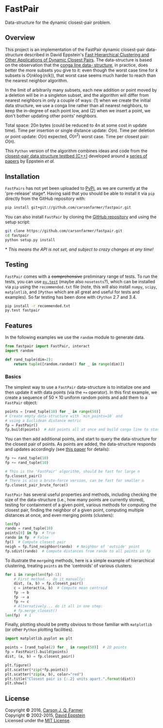# FastPair

Data-structure for the dynamic closest-pair problem.

## Overview

This project is an implementation of the FastPair dynamic closest-pair
data-structure described in David Eppstein's [Fast Hierarchical Clustering
and Other Applications of Dynamic Closest Pairs](http://dl.acm.org/citation.cfm?id=351829).
The data-structure is based on the observation that the [conga line data-
structure](https://www.ics.uci.edu/~eppstein/projects/pairs/Methods/), in
practice, does better the more subsets you give to it: even
though the worst case time for $k$ subsets is $O(nk\log{(n/k)})$, that worst
case seems much harder to reach than the nearest neighbor algorithm.

In the limit of arbitrarily many subsets, each new addition or point moved
by a deletion will be in a singleton subset, and the algorithm will
differ from nearest neighbors in only a couple of ways: (1) when we
create the initial data structure, we use a conga line rather than
all nearest neighbors, to keep the in-degree of each point low, and
(2) when we insert a point, we don't bother updating other points' neighbors.

Total space: $20n$ bytes (could be reduced to 4n at some cost in update time).
Time per insertion or single distance update: $O(n)$.
Time per deletion or point update: $O(n)$ expected, $O(n^2)$ worst case.
Time per closest pair: $O(n)$.

This `Python` version of the algorithm combines ideas and code from the
[closest-pair data structure testbed
(C++)](https://www.ics.uci.edu/~eppstein/projects/pairs/Source/testbed/)
developed around a
[series of papers](https://www.ics.uci.edu/~eppstein/projects/pairs/Papers/)
by Eppstein *et al.*

## Installation

`FastPairs` has not yet been uploaded to [PyPi](https://pypi.python.org/pypi),
as we are currently at the 'pre-release' stage\*. Having said that you should be
able to install it via `pip` directly from the GitHub repository with:

```bash
pip install git+git://github.com/carsonfarmer/fastpair.git
```

You can also install `FastPair` by cloning the
[GitHub repository](https://github.com/carsonfarmer/fastpair) and using the
setup script:

```bash
git clone https://github.com/carsonfarmer/fastpair.git
cd fastpair
python setup.py install
```

\* *This means the API is not set, and subject to crazy changes at any time!*

## Testing

`FastPair` comes with a <del>comprehensive</del> preliminary range
of tests. To run the tests, you can use [`py.test`](http://pytest.org/latest/)
(maybe also `nosetests`?), which can be installed via `pip` using the
`recommended.txt` file (note, this will also install `numpy`, `scipy`,
`matplotlib`, and `IPython` which are all great and useful for
tests and examples). So far testing has been done with `CPython` 2.7 and 3.4.

```bash
pip install -r recommended.txt
py.test fastpair
```

## Features

In the following examples we use the `random` module to generate data.

```python
from fastpair import FastPair, interact
import random

def rand_tuple(dim=2):
    return tuple([random.random() for _ in range(dim)])
```

### Basics

The simplest way to use a `FastPair` data-structure is to initialize one
and then update it with data points (via the `+=` operator). In this first example, we create a sequence of $50 \times 10$ uniform random points and
add them to a `FastPair` object:

```python
points = [rand_tuple(10) for _ in range(50)]
# Create empty data-structure with `min_points=10` and
# using a Euclidean distance metric
fp = FastPair()
fp.build(points)  # Add points all at once and build conga line to start
```

You can then add additional points, and start to query the data-structure for
the closest pair of points. As points are added, the data-structure responds
and updates accordingly
(see [this paper](http://dl.acm.org/citation.cfm?id=351829) for details):

```python
fp += rand_tuple(10)
fp += rand_tuple(10)

# This is the 'FastPair' algorithm, should be fast for large n
fp.closest_pair()
# There is also a brute-force version, can be fast for smaller n
fp.closest_pair_brute_force()
```

`FastPair` has several useful properties and methods, including checking the
size of the data-structure (i.e., how many points are currently stored),
testing for containment of a given point, various methods for computing the
closest pair, finding the neighbor of a given point, computing multiple
distances at once, and even merging points (clusters):

```python
len(fp)
rando = rand_tuple(10)
points[0] in fp  # True
rando in fp  # False
fp()  # Compute closest pair
neigh = fp.find_neighbor(rando)  # Neighbor of 'outside' point
fp.sdist(rando)  # Compute distances from rando to all points in fp
```

To illustrate the `merge`ing methods, here is a simple example of hierarchical
clustering, treating `points` as the 'centroids' of various clusters:

```python
for i in range(len(fp)-1):
    # First method... do it manually:
    dist, (a, b) = fp.closest_pair()
    c = interact(a, b)  # Compute mean centroid
    fp -= b
    fp -= a
    fp += c
    # Alternatively... do it all in one step:
    # fp.merge_closest()
len(fp)  # 1
```

Finally, plotting should be pretty obvious to those familiar with `matplotlib`
(or other `Python` plotting facilities).

```python
import matplotlib.pyplot as plt

points = [rand_tuple(2) for _ in range(50)]  # 2D points
fp = FastPair().build(points)
dist, (a, b) = fp.closest_pair()

plt.figure()
plt.scatter(*zip(*fp.points))
plt.scatter(*zip(a, b), color="red")
plt.title("Closest pair is {:.2} units apart.".format(dist))
plt.show()
```

## License

Copyright © 2016, [Carson J. Q. Farmer](http://carsonfarmer.com/)  
Copyright © 2002-2015, [David Eppstein](https://www.ics.uci.edu/~eppstein/)  
Licensed under the [MIT License](http://opensource.org/licenses/MIT).  
